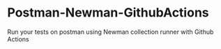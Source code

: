 # Postman-Newman-GithubActions
Run your tests on postman using Newman collection runner with Github Actions
